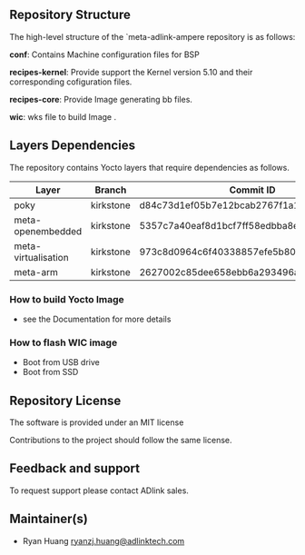 ## Repository Structure

The high-level structure of the `meta-adlink-ampere repository is as follows:

**conf**: Contains Machine configuration files for BSP  

**recipes-kernel**: Provide support the Kernel version 5.10 and their corresponding cofiguration files.

**recipes-core**: Provide Image generating bb files.

**wic**: wks file to build Image .

## Layers Dependencies

The repository contains Yocto layers that require dependencies as follows. 

| Layer               | Branch    | Commit ID                                |
| ------------------- | --------- | ---------------------------------------- |
| poky                | kirkstone | d84c73d1ef05b7e12bcab2767f1a1f7a59ad17f2 |
| meta-openembedded   | kirkstone | 5357c7a40eaf8d1bcf7ff58edbba8e9527e40c7d |
| meta-virtualisation | kirkstone | 973c8d0964c6f40338857efe5b8009b2f647d485 |
| meta-arm            | kirkstone | 2627002c85dee658ebb6a293496a72a927ad1f77 |

### How to build Yocto Image

- see the Documentation for  more details

### How to flash WIC image 

- Boot from USB drive
- Boot from SSD 

## Repository License

The software is provided under an MIT license 

Contributions to the project should follow the same license.

## Feedback and support

To request support please contact ADlink sales.

## Maintainer(s)

- Ryan Huang   [ryanzj.huang@adlinktech.com](mailto:ryanzj.huang@adlinktech.com)
